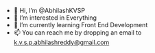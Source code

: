 - 👋 Hi, I’m @AbhilashKVSP
- 👀 I’m interested in Everything
- 🌱 I’m currently learning Front End Development
- 📫 You can reach me by dropping an email to k.v.s.p.abhilashreddy@gmail.com

<!---
AbhilashKVSP/AbhilashKVSP is a ✨ special ✨ repository because its `README.md` (this file) appears on your GitHub profile.
You can click the Preview link to take a look at your changes.
--->
